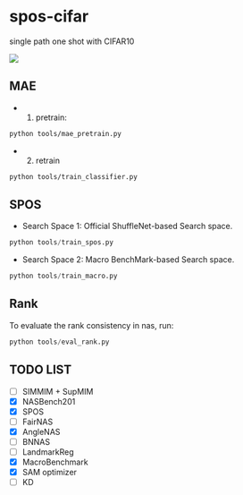 # spos-cifar

single path one shot with CIFAR10

![](https://pic3.zhimg.com/v2-44d8ca5374bd7c45d345b75e8117e36a_b.jpg)


## MAE

- 1. pretrain:

```bash
python tools/mae_pretrain.py
```

- 2. retrain

```bash
python tools/train_classifier.py
```

## SPOS

- Search Space 1: Official ShuffleNet-based Search space.

```python
python tools/train_spos.py
```

- Search Space 2: Macro BenchMark-based Search space.

```python
python tools/train_macro.py
```

## Rank

To evaluate the rank consistency in nas, run:

```python
python tools/eval_rank.py
```


## TODO LIST

- [ ] SIMMIM + SupMIM
- [x] NASBench201
- [x] SPOS
- [ ] FairNAS
- [x] AngleNAS
- [ ] BNNAS
- [ ] LandmarkReg
- [x] MacroBenchmark
- [x] SAM optimizer
- [ ] KD
